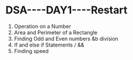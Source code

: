 # DSA----DAY1----Restart
1. Operation on a Number
2. Area and Perimeter of a Rectangle
3. Finding Odd and Even numbers &b division
4. If and else if Statements / &&
5. Finding speed
